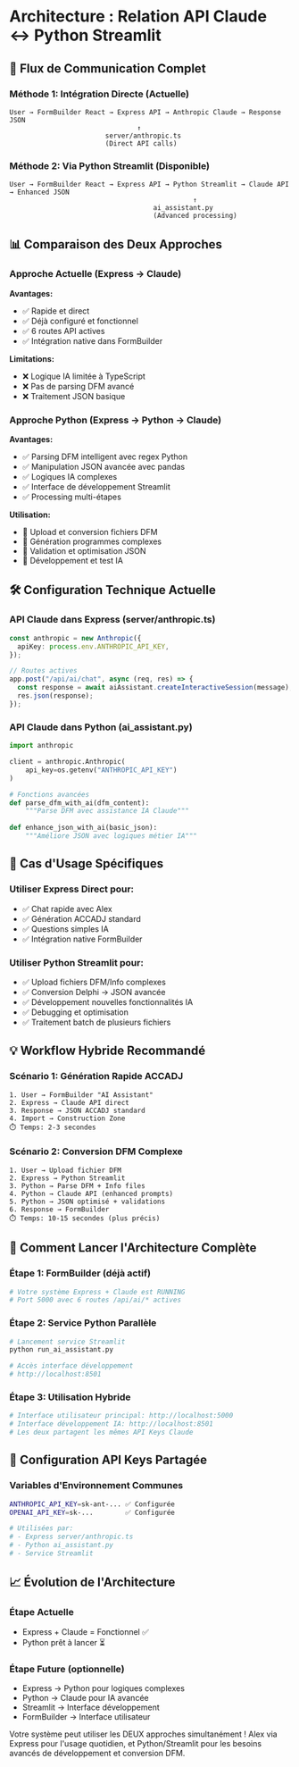 # Architecture : Relation API Claude ↔ Python Streamlit

## 🔄 Flux de Communication Complet

### Méthode 1: Intégration Directe (Actuelle)
```
User → FormBuilder React → Express API → Anthropic Claude → Response JSON
                                ↑
                        server/anthropic.ts
                        (Direct API calls)
```

### Méthode 2: Via Python Streamlit (Disponible)
```
User → FormBuilder React → Express API → Python Streamlit → Claude API → Enhanced JSON
                                              ↑
                                    ai_assistant.py
                                    (Advanced processing)
```

## 📊 Comparaison des Deux Approches

### Approche Actuelle (Express → Claude)
**Avantages:**
- ✅ Rapide et direct
- ✅ Déjà configuré et fonctionnel
- ✅ 6 routes API actives
- ✅ Intégration native dans FormBuilder

**Limitations:**
- ❌ Logique IA limitée à TypeScript
- ❌ Pas de parsing DFM avancé
- ❌ Traitement JSON basique

### Approche Python (Express → Python → Claude)
**Avantages:**
- ✅ Parsing DFM intelligent avec regex Python
- ✅ Manipulation JSON avancée avec pandas
- ✅ Logiques IA complexes
- ✅ Interface de développement Streamlit
- ✅ Processing multi-étapes

**Utilisation:**
- 🎯 Upload et conversion fichiers DFM
- 🎯 Génération programmes complexes
- 🎯 Validation et optimisation JSON
- 🎯 Développement et test IA

## 🛠 Configuration Technique Actuelle

### API Claude dans Express (server/anthropic.ts)
```typescript
const anthropic = new Anthropic({
  apiKey: process.env.ANTHROPIC_API_KEY,
});

// Routes actives
app.post("/api/ai/chat", async (req, res) => {
  const response = await aiAssistant.createInteractiveSession(message);
  res.json(response);
});
```

### API Claude dans Python (ai_assistant.py)
```python
import anthropic

client = anthropic.Anthropic(
    api_key=os.getenv("ANTHROPIC_API_KEY")
)

# Fonctions avancées
def parse_dfm_with_ai(dfm_content):
    """Parse DFM avec assistance IA Claude"""
    
def enhance_json_with_ai(basic_json):
    """Améliore JSON avec logiques métier IA"""
```

## 🎯 Cas d'Usage Spécifiques

### Utiliser Express Direct pour:
- ✅ Chat rapide avec Alex
- ✅ Génération ACCADJ standard
- ✅ Questions simples IA
- ✅ Intégration native FormBuilder

### Utiliser Python Streamlit pour:
- ✅ Upload fichiers DFM/Info complexes
- ✅ Conversion Delphi → JSON avancée
- ✅ Développement nouvelles fonctionnalités IA
- ✅ Debugging et optimisation
- ✅ Traitement batch de plusieurs fichiers

## 💡 Workflow Hybride Recommandé

### Scénario 1: Génération Rapide ACCADJ
```
1. User → FormBuilder "AI Assistant"
2. Express → Claude API direct
3. Response → JSON ACCADJ standard
4. Import → Construction Zone
⏱️ Temps: 2-3 secondes
```

### Scénario 2: Conversion DFM Complexe
```
1. User → Upload fichier DFM
2. Express → Python Streamlit
3. Python → Parse DFM + Info files
4. Python → Claude API (enhanced prompts)
5. Python → JSON optimisé + validations
6. Response → FormBuilder
⏱️ Temps: 10-15 secondes (plus précis)
```

## 🚀 Comment Lancer l'Architecture Complète

### Étape 1: FormBuilder (déjà actif)
```bash
# Votre système Express + Claude est RUNNING
# Port 5000 avec 6 routes /api/ai/* actives
```

### Étape 2: Service Python Parallèle
```bash
# Lancement service Streamlit
python run_ai_assistant.py

# Accès interface développement
# http://localhost:8501
```

### Étape 3: Utilisation Hybride
```bash
# Interface utilisateur principal: http://localhost:5000
# Interface développement IA: http://localhost:8501
# Les deux partagent les mêmes API Keys Claude
```

## 🔧 Configuration API Keys Partagée

### Variables d'Environnement Communes
```bash
ANTHROPIC_API_KEY=sk-ant-... ✅ Configurée
OPENAI_API_KEY=sk-...        ✅ Configurée

# Utilisées par:
# - Express server/anthropic.ts
# - Python ai_assistant.py
# - Service Streamlit
```

## 📈 Évolution de l'Architecture

### Étape Actuelle
- Express + Claude = Fonctionnel ✅
- Python prêt à lancer ⏳

### Étape Future (optionnelle)
- Express → Python pour logiques complexes
- Python → Claude pour IA avancée
- Streamlit → Interface développement
- FormBuilder → Interface utilisateur

Votre système peut utiliser les DEUX approches simultanément ! Alex via Express pour l'usage quotidien, et Python/Streamlit pour les besoins avancés de développement et conversion DFM.